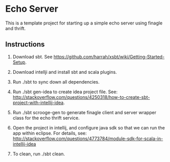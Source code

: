 # Echo Server

This is a template project for starting up a simple echo server using
finagle and thrift.

## Instructions

1. Download sbt. See https://github.com/harrah/xsbt/wiki/Getting-Started-Setup.

2. Download intellji and install sbt and scala plugins.

3. Run ./sbt to sync down all dependencies.

4. Run ./sbt gen-idea to create idea project file. See:
http://stackoverflow.com/questions/4250318/how-to-create-sbt-project-with-intellij-idea.

5. Run ./sbt scrooge-gen to generate finagle client and server wrapper class
for the echo thrift service.  

6. Open the project in intellij, and configure java sdk so that we can run the app
within eclipse. For details, see:
http://stackoverflow.com/questions/4773784/module-sdk-for-scala-in-intellij-idea

7. To clean, run ./sbt clean.

